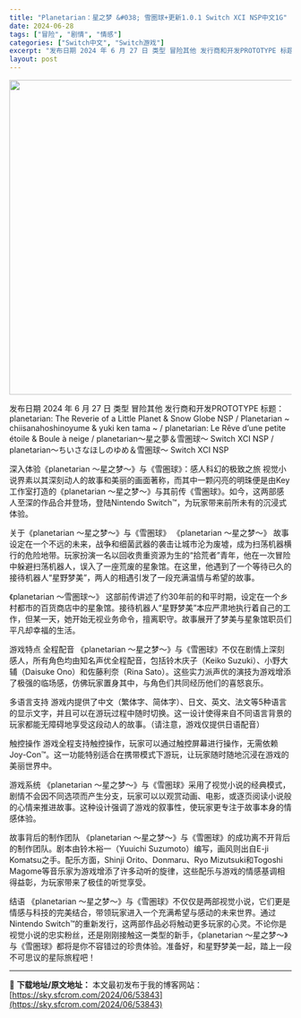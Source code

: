 ```yaml
---
title: "Planetarian：星之梦 &#038; 雪圏球+更新1.0.1 Switch XCI NSP中文1G"
date: 2024-06-28
tags: ["冒险", "剧情", "情感"]
categories: ["Switch中文", "Switch游戏"]
excerpt: "发布日期 2024 年 6 月 27 日 类型 冒险其他 发行商和开发PROTOTYPE 标题：planetarian: The Reverie of a Little Planet &amp; Snow Globe NSP / Planetarian ~ chiisanahoshinoyume &amp;&hellip;"
layout: post
---
```


<img class="alignnone size-full wp-image-53844" src="https://sky.sfcrom.com/wp-content/uploads/2024/06/2024062801333714.webp" alt="" width="1000" height="562" />

发布日期 2024 年 6 月 27 日
类型 冒险其他
发行商和开发PROTOTYPE
标题：planetarian: The Reverie of a Little Planet &amp; Snow Globe NSP / Planetarian ~ chiisanahoshinoyume &amp; yuki ken tama ~ / planetarian: Le Rêve d’une petite étoile &amp; Boule à neige / planetarian～星之夢＆雪圏球～ Switch XCI NSP / planetarian～ちいさなほしのゆめ＆雪圏球～ Switch XCI NSP

深入体验《planetarian ～星之梦～》与《雪圏球》：感人科幻的极致之旅
视觉小说界素以其深刻动人的故事和美丽的画面著称，而其中一颗闪亮的明珠便是由Key工作室打造的《planetarian ～星之梦～》与其前传《雪圏球》。如今，这两部感人至深的作品合并登场，登陆Nintendo Switch™，为玩家带来前所未有的沉浸式体验。

关于《planetarian ～星之梦～》与《雪圏球》
《planetarian ～星之梦～》
故事设定在一个不远的未来，战争和细菌武器的袭击让城市沦为废墟，成为扫荡机器横行的危险地带。玩家扮演一名以回收贵重资源为生的“拾荒者”青年，他在一次冒险中躲避扫荡机器人，误入了一座荒废的星象馆。在这里，他遇到了一个等待已久的接待机器人“星野梦美”，两人的相遇引发了一段充满温情与希望的故事。

《planetarian ～雪圏球～》
这部前传讲述了约30年前的和平时期，设定在一个乡村都市的百货商店中的星象馆。接待机器人“星野梦美”本应严肃地执行着自己的工作，但某一天，她开始无视业务命令，擅离职守。故事展开了梦美与星象馆职员们平凡却幸福的生活。

游戏特点
全程配音
《planetarian ～星之梦～》与《雪圏球》不仅在剧情上深刻感人，所有角色均由知名声优全程配音，包括铃木庆子（Keiko Suzuki）、小野大辅（Daisuke Ono）和佐藤利奈（Rina Sato）。这些实力派声优的演技为游戏增添了极强的临场感，仿佛玩家置身其中，与角色们共同经历他们的喜怒哀乐。

多语言支持
游戏内提供了中文（繁体字、简体字）、日文、英文、法文等5种语言的显示文字，并且可以在游玩过程中随时切换。这一设计使得来自不同语言背景的玩家都能无障碍地享受这段动人的故事。（请注意，游戏仅提供日语配音）

触控操作
游戏全程支持触控操作，玩家可以通过触控屏幕进行操作，无需依赖Joy-Con™。这一功能特别适合在携带模式下游玩，让玩家随时随地沉浸在游戏的美丽世界中。

游戏系统
《planetarian ～星之梦～》与《雪圏球》采用了视觉小说的经典模式，剧情不会因不同选项而产生分支，玩家可以以观赏动画、电影，或逐页阅读小说般的心情来推进故事。这种设计强调了游戏的叙事性，使玩家更专注于故事本身的情感体验。

故事背后的制作团队
《planetarian ～星之梦～》与《雪圏球》的成功离不开背后的制作团队。剧本由铃木裕一（Yuuichi Suzumoto）编写，画风则出自E-ji Komatsu之手。配乐方面，Shinji Orito、Donmaru、Ryo Mizutsuki和Togoshi Magome等音乐家为游戏增添了许多动听的旋律，这些配乐与游戏的情感基调相得益彰，为玩家带来了极佳的听觉享受。

结语
《planetarian ～星之梦～》与《雪圏球》不仅仅是两部视觉小说，它们更是情感与科技的完美结合，带领玩家进入一个充满希望与感动的未来世界。通过Nintendo Switch™的重新发行，这两部作品必将触动更多玩家的心灵。不论你是视觉小说的忠实粉丝，还是刚刚接触这一类型的新手，《planetarian ～星之梦～》与《雪圏球》都将是你不容错过的珍贵体验。准备好，和星野梦美一起，踏上一段不可思议的星际旅程吧！

---
📖 **下载地址/原文地址：** 本文最初发布于我的博客网站：[https://sky.sfcrom.com/2024/06/53843](https://sky.sfcrom.com/2024/06/53843)
